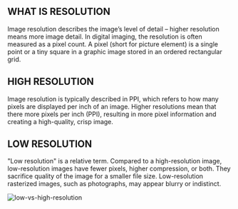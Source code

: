 
## WHAT IS RESOLUTION 
Image resolution describes the image’s level of detail – higher resolution means more image detail. In digital imaging, the resolution is often measured as a pixel count. A pixel (short for picture element) is a single point or a tiny square in a graphic image stored in an ordered rectangular grid.
## HIGH RESOLUTION
Image resolution is typically described in PPI, which refers to how many pixels are displayed per inch of an image. Higher resolutions mean that there more pixels per inch (PPI), resulting in more pixel information and creating a high-quality, crisp image.
## LOW RESOLUTION
"Low resolution" is a relative term. Compared to a high-resolution image, low-resolution images have fewer pixels, higher compression, or both. They sacrifice quality of the image for a smaller file size. Low-resolution rasterized images, such as photographs, may appear blurry or indistinct.


   ![low-vs-high-resolution](https://user-images.githubusercontent.com/103818670/201466546-e1dcc5c0-a565-408f-86f3-5fa1ebcb88aa.jpg)
